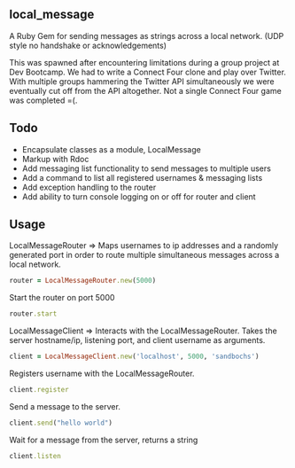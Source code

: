 ## local_message

A Ruby Gem for sending messages as strings across a local network. (UDP style no handshake or acknowledgements)

This was spawned after encountering limitations during a group project at Dev Bootcamp. We had to write a Connect Four clone and play over Twitter. With multiple groups hammering the Twitter API simultaneously we were eventually cut off from the API altogether. Not a single Connect Four game was completed =(.

## Todo

- Encapsulate classes as a module, LocalMessage
- Markup with Rdoc
- Add messaging list functionality to send messages to multiple users
- Add a command to list all registered usernames & messaging lists
- Add exception handling to the router
- Add ability to turn console logging on or off for router and client

## Usage

LocalMessageRouter => Maps usernames to ip addresses and a randomly generated port in order to route multiple simultaneous messages across a local network.

```ruby
router = LocalMessageRouter.new(5000)
```

Start the router on port 5000

```ruby
router.start
```

LocalMessageClient => Interacts with the LocalMessageRouter. Takes the server hostname/ip, listening port, and client username as arguments.

```ruby
client = LocalMessageClient.new('localhost', 5000, 'sandbochs')
```

Registers  username with the LocalMessageRouter.

```ruby
client.register
```
Send a message to the server.

```ruby
client.send("hello world")
```

Wait for a message from the server, returns a string

```ruby
client.listen
